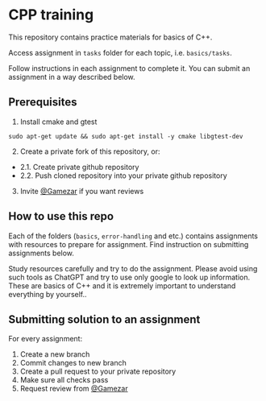 # CPP training

This repository contains practice materials for basics of C++.

Access assignment in `tasks` folder for each topic, i.e. `basics/tasks`.

Follow instructions in each assignment to complete it. You can submit an assignment in a way described below.

## Prerequisites
1. Install cmake and gtest
```shell
sudo apt-get update && sudo apt-get install -y cmake libgtest-dev
```
2. Create a private fork of this repository, or:
- 2.1. Create private github repository
- 2.2. Push cloned repository into your private github repository
3. Invite [@Gamezar](https://github.com/Gamezar) if you want reviews

## How to use this repo

Each of the folders (`basics`, `error-handling` and etc.) contains assignments with resources to prepare for assignment. Find instruction on submitting assignments below.

Study resources carefully and try to do the assignment. Please avoid using such tools as ChatGPT and try to use only google to look up information. These are basics of C++ and it is extremely important to understand everything by yourself..

## Submitting solution to an assignment
For every assignment:
1. Create a new branch
2. Commit changes to new branch
3. Create a pull request to your private repository
4. Make sure all checks pass
5. Request review from [@Gamezar](https://github.com/Gamezar)
